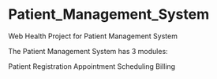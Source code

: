 # Patient_Management_System
Web Health Project for Patient Management System

The Patient Management System has 3 modules:

Patient Registration
Appointment Scheduling
Billing
